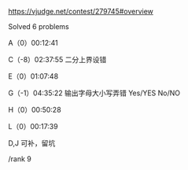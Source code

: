 https://vjudge.net/contest/279745#overview

Solved 6 problems 

A（0）00:12:41

C（-8）02:37:55  二分上界设错

E（0）01:07:48

G（-1）04:35:22  输出字母大小写弄错 Yes/YES No/NO

H（0）00:50:28

L（0）00:17:39</br>

D,J 可补，留坑

/rank 9
